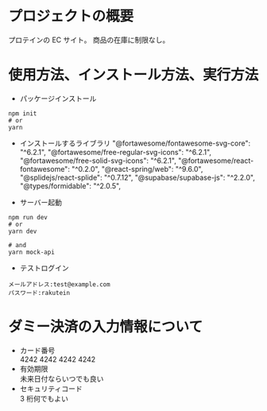 # プロジェクトの概要

プロテインの EC サイト。
商品の在庫に制限なし。

# 使用方法、インストール方法、実行方法

- パッケージインストール

```
npm init
# or
yarn
```

- インストールするライブラリ
  "@fortawesome/fontawesome-svg-core": "^6.2.1",
  "@fortawesome/free-regular-svg-icons": "^6.2.1",
  "@fortawesome/free-solid-svg-icons": "^6.2.1",
  "@fortawesome/react-fontawesome": "^0.2.0",
  "@react-spring/web": "^9.6.0",
  "@splidejs/react-splide": "^0.7.12",
  "@supabase/supabase-js": "^2.2.0",
  "@types/formidable": "^2.0.5",

- サーバー起動

```
npm run dev
# or
yarn dev
```

```
# and
yarn mock-api
```

- テストログイン

```
メールアドレス:test@example.com
パスワード:rakutein
```

# ダミー決済の入力情報について

- カード番号<br>
  4242 4242 4242 4242
- 有効期限<br>
  未来日付ならいつでも良い
- セキュリティコード<br>
  3 桁何でもよい
